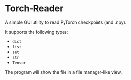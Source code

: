 # Torch-Reader

A simple GUI utility to read PyTorch checkpoints (and .npy). 

It supports the following types:
- `dict`
- `list`
- `set`
- `str`
- `Tensor`

The program will show the file in a file manager-like view. 


